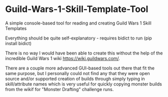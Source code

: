 # Guild-Wars-1-Skill-Template-Tool
A simple console-based tool for reading and creating Guild Wars 1 Skill Templates

Everything should be quite self-explanatory - requires bidict to run (pip install bidict)

There is no way I would have been able to create this without the help of the incredible Guild Wars 1 wiki https://wiki.guildwars.com/.

There are a couple more advanced GUI-based tools out there that fit the same purpose, but I personally could not find any that they were open source and/or
supported creation of builds through simply typing in skill/attribute names which is very useful for quickly copying monster builds from the wikif for 
"Monster Drafting" challenge runs.
